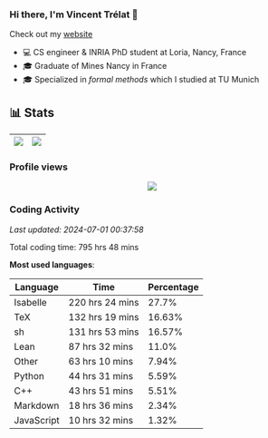 ### Hi there, I'm Vincent Trélat 👋

Check out my [website](https://vtrelat.github.io)

-   💻 CS engineer & INRIA PhD student at Loria, Nancy, France
-   🎓 Graduate of Mines Nancy in France
-   🎓 Specialized in _formal methods_ which I studied at TU Munich

## 📊 **Stats**

| <img align="center" src="https://readme-stats.clckblog.space/api?username=VTrelat&show_icons=true&include_all_commits=true&theme=tokyonight&hide_border=true" /> | <img align="center" src="https://readme-stats.clckblog.space/api/top-langs/?username=VTrelat&layout=compact&theme=tokyonight&hide_border=true" /> |
| ---------------------------------------------------------------------------------------------------------------------------------------------------------------- | ------------------------------------------------------------------------------------------------------------------------------------------------- |

### Profile views

<p align="center">
 <img src="https://profile-counter.glitch.me/VTrelat/count.svg" />
</p>

<!--automations-->
### Coding Activity
_Last updated: 2024-07-01 00:37:58_

Total coding time: 795 hrs 48 mins

**Most used languages**:

| Language | Time | Percentage |
| ------------- | ------------- | ------------- |
| Isabelle | 220 hrs 24 mins | 27.7% |
| TeX | 132 hrs 19 mins | 16.63% |
| sh | 131 hrs 53 mins | 16.57% |
| Lean | 87 hrs 32 mins | 11.0% |
| Other | 63 hrs 10 mins | 7.94% |
| Python | 44 hrs 31 mins | 5.59% |
| C++ | 43 hrs 51 mins | 5.51% |
| Markdown | 18 hrs 36 mins | 2.34% |
| JavaScript | 10 hrs 32 mins | 1.32% |


